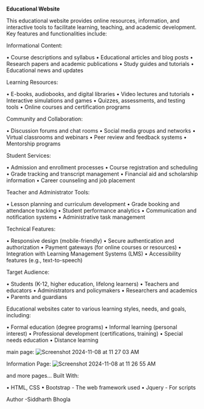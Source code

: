 **Educational Website**

This educational website provides online resources, information, and interactive tools to facilitate learning, teaching, and academic development. Key features and functionalities include:

Informational Content:

•	Course descriptions and syllabus
•	Educational articles and blog posts
•	Research papers and academic publications
•	Study guides and tutorials
•	Educational news and updates

Learning Resources:

•	E-books, audiobooks, and digital libraries
•	Video lectures and tutorials
•	Interactive simulations and games
•	Quizzes, assessments, and testing tools
•	Online courses and certification programs

Community and Collaboration:

•	Discussion forums and chat rooms
•	Social media groups and networks
•	Virtual classrooms and webinars
•	Peer review and feedback systems
•	Mentorship programs

Student Services:

•	Admission and enrollment processes
•	Course registration and scheduling
•	Grade tracking and transcript management
•	Financial aid and scholarship information
•	Career counseling and job placement

Teacher and Administrator Tools:

•	Lesson planning and curriculum development
•	Grade booking and attendance tracking
•	Student performance analytics
•	Communication and notification systems
•	Administrative task management

Technical Features:

•	Responsive design (mobile-friendly)
•	Secure authentication and authorization
•	Payment gateways (for online courses or resources)
•	Integration with Learning Management Systems (LMS)
•	Accessibility features (e.g., text-to-speech)

Target Audience:

•	Students (K-12, higher education, lifelong learners)
•	Teachers and educators
•	Administrators and policymakers
•	Researchers and academics
•	Parents and guardians

Educational websites cater to various learning styles, needs, and goals, including:

•	Formal education (degree programs)
•	Informal learning (personal interest)
•	Professional development (certifications, training)
•	Special needs education
•	Distance learning

main page:
![Screenshot 2024-11-08 at 11 27 03 AM](https://github.com/user-attachments/assets/40115e46-b94c-4054-8056-c3d9c9367b06)

 

Information Page:
![Screenshot 2024-11-08 at 11 26 55 AM](https://github.com/user-attachments/assets/12dc2cea-0b6f-40a5-b053-94d0b124dd0d)

 

and more pages...
Built With:

•	HTML, CSS
•	Bootstrap - The web framework used
•	Jquery - For scripts

Author -Siddharth Bhogla
